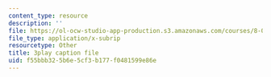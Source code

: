 ```yaml
---
content_type: resource
description: ''
file: https://ol-ocw-studio-app-production.s3.amazonaws.com/courses/8-04-quantum-physics-i-spring-2016/f55bbb325b6e5cf3b177f0481599e86e_YdtHAIh-kas.vtt
file_type: application/x-subrip
resourcetype: Other
title: 3play caption file
uid: f55bbb32-5b6e-5cf3-b177-f0481599e86e
---
```

